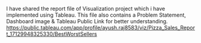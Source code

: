 I have shared the report file of Visualization project which i have implemented using Tableau. This file also contains a Problem Statement, Dashboard image & Tableau Public Link for better understanding.
https://public.tableau.com/app/profile/ayush.raj8583/viz/Pizza_Sales_Report_17129948325330/BestWorstSellers
